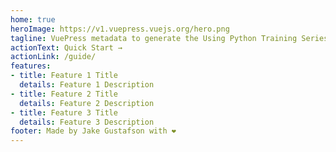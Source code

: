 ```yaml
---
home: true
heroImage: https://v1.vuepress.vuejs.org/hero.png
tagline: VuePress metadata to generate the Using Python Training Series by Jake Poikilos Gustafson Official Website
actionText: Quick Start →
actionLink: /guide/
features:
- title: Feature 1 Title
  details: Feature 1 Description
- title: Feature 2 Title
  details: Feature 2 Description
- title: Feature 3 Title
  details: Feature 3 Description
footer: Made by Jake Gustafson with ❤️
---
```

